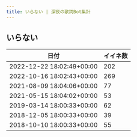 ```yaml
---
title: いらない | 深夜の歌詞Bot集計
---
```

## いらない

|日付|イイネ数|
|-|-|
|2022-12-22 18:02:49+00:00|202|
|2022-10-16 18:02:43+00:00|269|
|2021-08-09 18:04:06+00:00|77|
|2021-05-15 18:04:02+00:00|53|
|2019-03-14 18:00:33+00:00|62|
|2018-12-05 18:00:33+00:00|39|
|2018-10-10 18:00:33+00:00|55|
